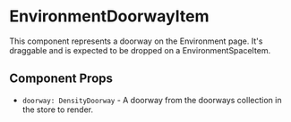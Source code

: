# EnvironmentDoorwayItem

This component represents a doorway on the Environment page. It's draggable and is expected to be
dropped on a EnvironmentSpaceItem.

## Component Props
- `doorway: DensityDoorway` - A doorway from the doorways collection in the store to render.
